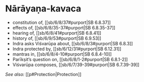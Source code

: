 # Nārāyaṇa-kavaca

* constitution of, [[sb/6/8/37#purport|SB 6.8.37]]
* effects of, [[sb/6/8/35-37#purport|SB 6.8.35-37]]
* hearing of, [[sb/6/8/41#purport|SB 6.8.41]]
* history of, [[sb/6/9/53#purport|SB 6.9.53]]
* Indra asks Viśvarūpa about, [[sb/6/8/3#purport|SB 6.8.3]]
* Indra protected by, [[sb/6/12/31#purport|SB 6.12.31]]
* mantras in, [[sb/6/8/4-10#purport|SB 6.8.4-10]]
* Parīkṣit’s question on, [[sb/6/8/1-2#purport|SB 6.8.1-2]]
* Viśvarūpa composes, [[sb/6/7/39-39#purport|SB 6.7.39-39]]

*See also:* [[p#Protection|Protection]]
